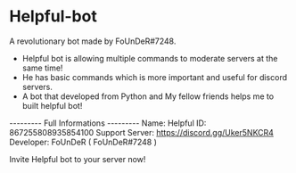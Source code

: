 # Helpful-bot

A revolutionary bot made by FoUnDeR#7248. 
- Helpful bot is allowing multiple commands to moderate servers at the same time! 
- He has basic commands which is more important and useful for discord servers.
- A bot that developed from Python and My fellow friends helps me to built helpful bot!


--------- Full Informations ---------
Name: Helpful
ID: 867255808935854100
Support Server: https://discord.gg/Uker5NKCR4
Developer: FoUnDeR ( FoUnDeR#7248 )

Invite Helpful bot to your server now!
